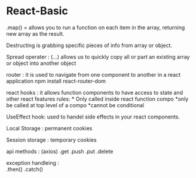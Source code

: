 # React-Basic
 
.map() = allows you to run a function on each item in the array, returning new array as the result.

Destructing is grabbing specific pieces of info from array or object.

Spread operater  :  (...) allows us to quickly copy all or part an existing array or object into another object


router : it is used to navigate from one component to another in a react application
npm install react-router-dom

react hooks : it allows function components to have access to state and other react features
 rules:
	* Only called inside react function compo
	*only be called at top level of a compo
	*cannot be conditional

UseEffect hook: used to handel side effects in your react components.

Local Storage : permanent cookies 

Session storage : temporary cookies

api methods : (axios)
    .get
	.push
	.put
	.delete

exception handleing :  
	.then()
	.catch()